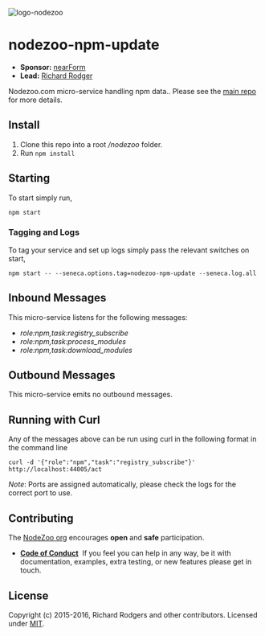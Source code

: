 ![logo-nodezoo][Logo]

# nodezoo-npm-update

- __Sponsor:__ [nearForm][]
- __Lead:__ [Richard Rodger][Lead]

Nodezoo.com micro-service handling npm data.. Please see the [main repo][] for more details.

## Install
1. Clone this repo into a root _/nodezoo_ folder.
2. Run `npm install`

## Starting
To start simply run,

```
npm start
```
### Tagging and Logs
To tag your service and set up logs simply pass the relevant switches on start,

```
npm start -- --seneca.options.tag=nodezoo-npm-update --seneca.log.all
```

## Inbound Messages
This micro-service listens for the following messages:

  * _role:npm,task:registry_subscribe_
  * _role:npm,task:process_modules_
  * _role:npm,task:download_modules_

## Outbound Messages
This micro-service emits no outbound messages.

## Running with Curl
Any of the messages above can be run using curl in the following format in the command line
```
curl -d '{"role":"npm","task":"registry_subscribe"}' http://localhost:44005/act
```
_Note_: Ports are assigned automatically, please check the logs for the correct port to use.

## Contributing
The [NodeZoo org][] encourages __open__ and __safe__ participation.
​
- __[Code of Conduct][CoC]__
​
If you feel you can help in any way, be it with documentation, examples, extra testing, or new
features please get in touch.
​


## License
Copyright (c) 2015-2016, Richard Rodgers and other contributors.
Licensed under [MIT][].

[main repo]: https://github.com/nodezoo/nodezoo-org
[MIT]: ./LICENSE
[CoC]: https://github.com/nodezoo/nodezoo-org/blob/master/CoC.md
[nearForm]: http://www.nearform.com/
[CoC]: https://github.com/nodezoo/nodezoo-org/blob/master/CoC.md
[Lead]: https://github.com/rjrodger
[NodeZoo org]: https://github.com/nodezoo
[Logo]: https://github.com/nodezoo/nodezoo-org/blob/master/assets/logo-nodezoo.png
